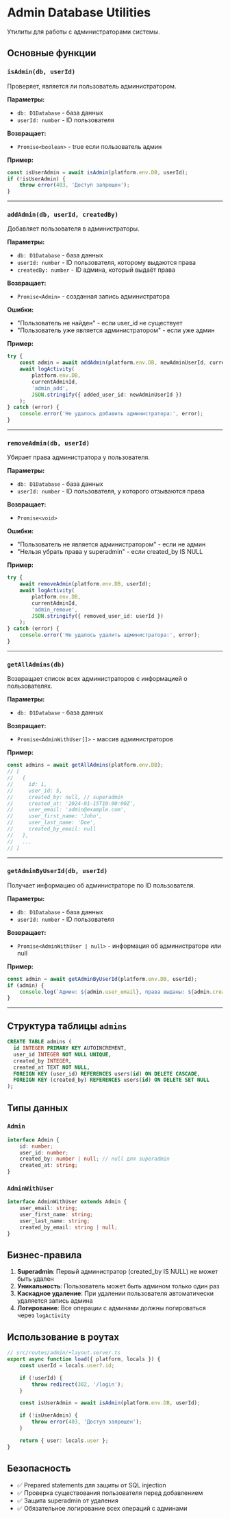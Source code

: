 # Admin Database Utilities

Утилиты для работы с администраторами системы.

## Основные функции

### `isAdmin(db, userId)`

Проверяет, является ли пользователь администратором.

**Параметры:**

- `db: D1Database` - база данных
- `userId: number` - ID пользователя

**Возвращает:**

- `Promise<boolean>` - true если пользователь админ

**Пример:**

```typescript
const isUserAdmin = await isAdmin(platform.env.DB, userId);
if (!isUserAdmin) {
	throw error(403, 'Доступ запрещен');
}
```

---

### `addAdmin(db, userId, createdBy)`

Добавляет пользователя в администраторы.

**Параметры:**

- `db: D1Database` - база данных
- `userId: number` - ID пользователя, которому выдаются права
- `createdBy: number` - ID админа, который выдаёт права

**Возвращает:**

- `Promise<Admin>` - созданная запись администратора

**Ошибки:**

- "Пользователь не найден" - если user_id не существует
- "Пользователь уже является администратором" - если уже админ

**Пример:**

```typescript
try {
	const admin = await addAdmin(platform.env.DB, newAdminUserId, currentAdminId);
	await logActivity(
		platform.env.DB,
		currentAdminId,
		'admin_add',
		JSON.stringify({ added_user_id: newAdminUserId })
	);
} catch (error) {
	console.error('Не удалось добавить администратора:', error);
}
```

---

### `removeAdmin(db, userId)`

Убирает права администратора у пользователя.

**Параметры:**

- `db: D1Database` - база данных
- `userId: number` - ID пользователя, у которого отзываются права

**Возвращает:**

- `Promise<void>`

**Ошибки:**

- "Пользователь не является администратором" - если не админ
- "Нельзя убрать права у superadmin" - если created_by IS NULL

**Пример:**

```typescript
try {
	await removeAdmin(platform.env.DB, userId);
	await logActivity(
		platform.env.DB,
		currentAdminId,
		'admin_remove',
		JSON.stringify({ removed_user_id: userId })
	);
} catch (error) {
	console.error('Не удалось удалить администратора:', error);
}
```

---

### `getAllAdmins(db)`

Возвращает список всех администраторов с информацией о пользователях.

**Параметры:**

- `db: D1Database` - база данных

**Возвращает:**

- `Promise<AdminWithUser[]>` - массив администраторов

**Пример:**

```typescript
const admins = await getAllAdmins(platform.env.DB);
// [
//   {
//     id: 1,
//     user_id: 5,
//     created_by: null, // superadmin
//     created_at: '2024-01-15T10:00:00Z',
//     user_email: 'admin@example.com',
//     user_first_name: 'John',
//     user_last_name: 'Doe',
//     created_by_email: null
//   },
//   ...
// ]
```

---

### `getAdminByUserId(db, userId)`

Получает информацию об администраторе по ID пользователя.

**Параметры:**

- `db: D1Database` - база данных
- `userId: number` - ID пользователя

**Возвращает:**

- `Promise<AdminWithUser | null>` - информация об администраторе или null

**Пример:**

```typescript
const admin = await getAdminByUserId(platform.env.DB, userId);
if (admin) {
	console.log(`Админ: ${admin.user_email}, права выданы: ${admin.created_at}`);
}
```

---

## Структура таблицы `admins`

```sql
CREATE TABLE admins (
  id INTEGER PRIMARY KEY AUTOINCREMENT,
  user_id INTEGER NOT NULL UNIQUE,
  created_by INTEGER,
  created_at TEXT NOT NULL,
  FOREIGN KEY (user_id) REFERENCES users(id) ON DELETE CASCADE,
  FOREIGN KEY (created_by) REFERENCES users(id) ON DELETE SET NULL
);
```

## Типы данных

### `Admin`

```typescript
interface Admin {
	id: number;
	user_id: number;
	created_by: number | null; // null для superadmin
	created_at: string;
}
```

### `AdminWithUser`

```typescript
interface AdminWithUser extends Admin {
	user_email: string;
	user_first_name: string;
	user_last_name: string;
	created_by_email: string | null;
}
```

## Бизнес-правила

1. **Superadmin**: Первый администратор (created_by IS NULL) не может быть удален
2. **Уникальность**: Пользователь может быть админом только один раз
3. **Каскадное удаление**: При удалении пользователя автоматически удаляется запись админа
4. **Логирование**: Все операции с админами должны логироваться через `logActivity`

## Использование в роутах

```typescript
// src/routes/admin/+layout.server.ts
export async function load({ platform, locals }) {
	const userId = locals.user?.id;

	if (!userId) {
		throw redirect(302, '/login');
	}

	const isUserAdmin = await isAdmin(platform.env.DB, userId);

	if (!isUserAdmin) {
		throw error(403, 'Доступ запрещен');
	}

	return { user: locals.user };
}
```

## Безопасность

- ✅ Prepared statements для защиты от SQL injection
- ✅ Проверка существования пользователя перед добавлением
- ✅ Защита superadmin от удаления
- ✅ Обязательное логирование всех операций с админами
